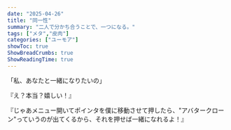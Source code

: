 ```yaml
---
date: "2025-04-26"
title: "同一性"
summary: "二人で分かち合うことで、一つになる。"
tags: ["メタ","皮肉"]
categories: ["ユーモア"]
showToc: true
ShowBreadCrumbs: true
ShowReadingTime: true
---
```


「私、あなたと一緒になりたいの」

『え？本当？嬉しい！』

『じゃあメニュー開いてポインタを僕に移動させて押したら、"アバタークローン"っていうのが出てくるから、それを押せば一緒になれるよ！』